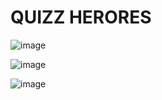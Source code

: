 # QUIZZ HERORES

![image](https://github.com/leonxn/quizz_heroes/assets/16175082/2f773d9b-6bd9-444c-bc14-d82fde086958)

![image](https://github.com/leonxn/quizz_heroes/assets/16175082/67006903-9ebd-4b73-9008-0819b20aa9f8)

 
 ![image](https://github.com/leonxn/quizz_heroes/assets/16175082/9d72c59a-f9ef-4c91-b57e-241c7c6e405f)

